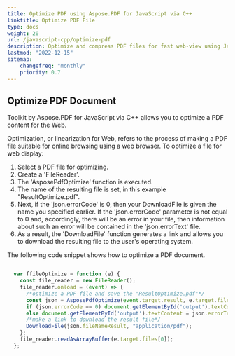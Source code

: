 ```yaml
---
title: Optimize PDF using Aspose.PDF for JavaScript via C++ 
linktitle: Optimize PDF File
type: docs
weight: 20
url: /javascript-cpp/optimize-pdf
description: Optimize and compress PDF files for fast web-view using JavaScript tool.
lastmod: "2022-12-15"
sitemap:
    changefreq: "monthly"
    priority: 0.7
---
```


## Optimize PDF Document

Toolkit by Aspose.PDF for JavaScript via C++ allows you to optimize a PDF content for the Web. 

Optimization, or linearization for Web, refers to the process of making a PDF file suitable for online browsing using a web browser. To optimize a file for web display:
 
1. Select a PDF file for optimizing.
1. Create a 'FileReader'.
1. The 'AsposePdfOptimize' function is executed.
1. The name of the resulting file is set, in this example "ResultOptimize.pdf".
1. Next, if the 'json.errorCode' is 0, then your DownloadFile is given the name you specified earlier. If the 'json.errorCode' parameter is not equal to 0 and, accordingly, there will be an error in your file, then information about such an error will be contained in the 'json.errorText' file.
1. As a result, the 'DownloadFile' function generates a link and allows you to download the resulting file to the user's operating system.

The following code snippet shows how to optimize a PDF document.

```js

  var ffileOptimize = function (e) {
    const file_reader = new FileReader();
    file_reader.onload = (event) => {
      /*optimize a PDF-file and save the "ResultOptimize.pdf"*/
      const json = AsposePdfOptimize(event.target.result, e.target.files[0].name, "ResultOptimize.pdf");
      if (json.errorCode == 0) document.getElementById('output').textContent = json.fileNameResult;
      else document.getElementById('output').textContent = json.errorText;
      /*make a link to download the result file*/
      DownloadFile(json.fileNameResult, "application/pdf");
    };
    file_reader.readAsArrayBuffer(e.target.files[0]);
  };
```